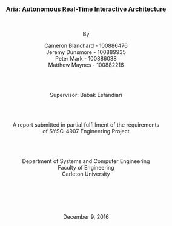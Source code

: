 <div style='text-align:center; padding-top: 200px;'>
	<h3 class='unnumbered' >Aria: Autonomous Real-Time Interactive Architecture</h3>
	<br/>
	<p>By</p>
	<p>
		Cameron Blanchard - 100886476
		<br/>
		Jeremy Dunsmore - 100889935
		<br/>
		Peter Mark - 100886038
		<br/>
		Matthew Maynes - 100882216
	</p>
	<br/>
	<br/>
	<p>Supervisor: Babak Esfandiari</p>
	<br/>
	<br/>
	<p>
		A report submitted in partial fulfillment of the requirements 
		<br/>
		of SYSC-4907 Engineering Project
	</p>
	<br/>
	<br/>
	<p>
		Department of Systems and Computer Engineering 
		<br/> 
		Faculty of Engineering 
		<br/> 
		Carleton University
	</p>
	<br/>
	<br/>
	<br/>
	<br/>
	<p>December 9, 2016</p>
</div>

<p style="page-break-after:always;"></p>
